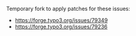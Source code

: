 Temporary fork to apply patches for these issues:

- https://forge.typo3.org/issues/79349
- https://forge.typo3.org/issues/79236
